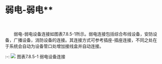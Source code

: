 # 弱电\-弱电**
<br/>

&emsp;&emsp;弱电\-弱电设备连接如图表7.8.5-1所示。弱电连接包括综合布线设备，安防设备，广播设备，消防设备的连接。其连接方式可参考插座\-插座连接，不同之处在于系统会自动为设备管口处增加接线盒并自动连接。

:-: ![](images/472.png)
图表7.8.5-1 弱电设备连接